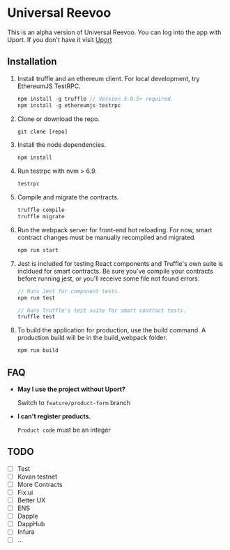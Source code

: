 # Universal Reevoo 

This is an alpha version of Universal Reevoo.
You can log into the app with Uport. If you don't have it visit [Uport](https://www.uport.me/)

## Installation

1. Install truffle and an ethereum client. For local development, try EthereumJS TestRPC.
    ```javascript
    npm install -g truffle // Version 3.0.5+ required.
    npm install -g ethereumjs-testrpc
    ```

2. Clone or download the repo.
    ```javascript
    git clone [repo]
    ```

3. Install the node dependencies.
    ```javascript
    npm install
    ```
4. Run testrpc with nvm > 6.9.
    ```javascript
    testrpc
    ```

4. Compile and migrate the contracts.
    ```javascript
    truffle compile
    truffle migrate
    ```

5. Run the webpack server for front-end hot reloading. For now, smart contract changes must be manually recompiled and migrated.
    ```javascript
    npm run start
    ```

6. Jest is included for testing React components and Truffle's own suite is incldued for smart contracts. Be sure you've compile your contracts before running jest, or you'll receive some file not found errors.
    ```javascript
    // Runs Jest for component tests.
    npm run test

    // Runs Truffle's test suite for smart contract tests.
    truffle test
    ```

7. To build the application for production, use the build command. A production build will be in the build_webpack folder.
    ```javascript
    npm run build
    ```

## FAQ

* __May I use the project without Uport?__

    Switch to ```feature/product-form``` branch

* __I can't register products.__

    ```Product code``` must be an integer

## TODO

- [ ] Test
- [ ] Kovan testnet
- [ ] More Contracts
- [ ] Fix ui
- [ ] Better UX
- [ ] ENS
- [ ] Dapple
- [ ] DappHub
- [ ] Infura
- [ ] ...

